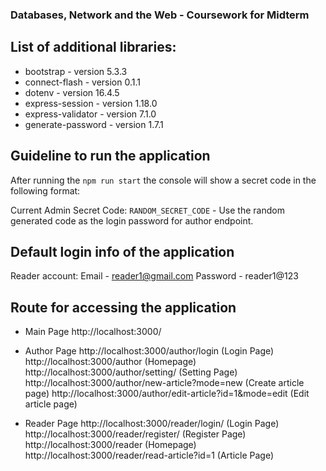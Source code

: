 ### Databases, Network and the Web - Coursework for Midterm ###

## List of additional libraries: ##
* bootstrap - version 5.3.3
* connect-flash - version 0.1.1
* dotenv - version 16.4.5
* express-session - version 1.18.0
* express-validator - version 7.1.0
* generate-password - version 1.7.1

## Guideline to run the application ##

After running the `npm run start` the console will show a secret code in the following format:

Current Admin Secret Code: `RANDOM_SECRET_CODE` - Use the random generated code as the login password for author endpoint.

## Default login info of the application ##

Reader account:
Email - reader1@gmail.com
Password - reader1@123

## Route for accessing the application ##

* Main Page
http://localhost:3000/ 

* Author Page
http://localhost:3000/author/login (Login Page)
http://localhost:3000/author (Homepage)
http://localhost:3000/author/setting/ (Setting Page)
http://localhost:3000/author/new-article?mode=new (Create article page)
http://localhost:3000/author/edit-article?id=1&mode=edit (Edit article page)

* Reader Page
http://localhost:3000/reader/login/ (Login Page)
http://localhost:3000/reader/register/ (Register Page)
http://localhost:3000/reader (Homepage)
http://localhost:3000/reader/read-article?id=1 (Article Page)
